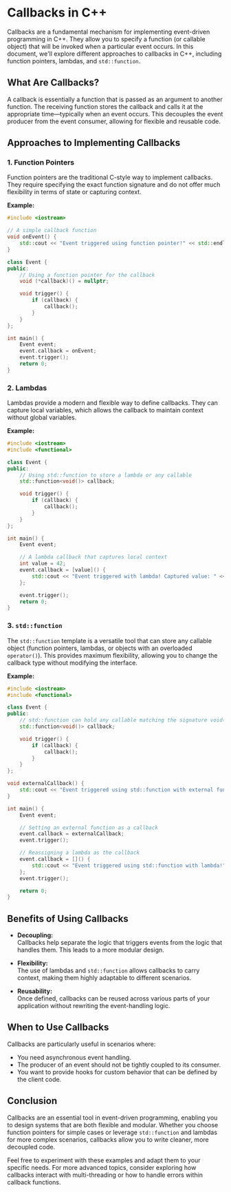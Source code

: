 # Callbacks in C++

Callbacks are a fundamental mechanism for implementing event-driven programming in C++. They allow you to specify a function (or callable object) that will be invoked when a particular event occurs. In this document, we'll explore different approaches to callbacks in C++, including function pointers, lambdas, and `std::function`.

## What Are Callbacks?

A callback is essentially a function that is passed as an argument to another function. The receiving function stores the callback and calls it at the appropriate time—typically when an event occurs. This decouples the event producer from the event consumer, allowing for flexible and reusable code.

## Approaches to Implementing Callbacks

### 1. Function Pointers

Function pointers are the traditional C-style way to implement callbacks. They require specifying the exact function signature and do not offer much flexibility in terms of state or capturing context.

**Example:**

```cpp
#include <iostream>

// A simple callback function
void onEvent() {
    std::cout << "Event triggered using function pointer!" << std::endl;
}

class Event {
public:
    // Using a function pointer for the callback
    void (*callback)() = nullptr;

    void trigger() {
        if (callback) {
            callback();
        }
    }
};

int main() {
    Event event;
    event.callback = onEvent;
    event.trigger();
    return 0;
}
```

### 2. Lambdas

Lambdas provide a modern and flexible way to define callbacks. They can capture local variables, which allows the callback to maintain context without global variables.

**Example:**

```cpp
#include <iostream>
#include <functional>

class Event {
public:
    // Using std::function to store a lambda or any callable
    std::function<void()> callback;

    void trigger() {
        if (callback) {
            callback();
        }
    }
};

int main() {
    Event event;

    // A lambda callback that captures local context
    int value = 42;
    event.callback = [value]() {
        std::cout << "Event triggered with lambda! Captured value: " << value << std::endl;
    };

    event.trigger();
    return 0;
}
```

### 3. `std::function`

The `std::function` template is a versatile tool that can store any callable object (function pointers, lambdas, or objects with an overloaded `operator()`). This provides maximum flexibility, allowing you to change the callback type without modifying the interface.

**Example:**

```cpp
#include <iostream>
#include <functional>

class Event {
public:
    // std::function can hold any callable matching the signature void()
    std::function<void()> callback;

    void trigger() {
        if (callback) {
            callback();
        }
    }
};

void externalCallback() {
    std::cout << "Event triggered using std::function with external function!" << std::endl;
}

int main() {
    Event event;

    // Setting an external function as a callback
    event.callback = externalCallback;
    event.trigger();

    // Reassigning a lambda as the callback
    event.callback = []() {
        std::cout << "Event triggered using std::function with lambda!" << std::endl;
    };
    event.trigger();

    return 0;
}
```

## Benefits of Using Callbacks

- **Decoupling:**  
  Callbacks help separate the logic that triggers events from the logic that handles them. This leads to a more modular design.

- **Flexibility:**  
  The use of lambdas and `std::function` allows callbacks to carry context, making them highly adaptable to different scenarios.

- **Reusability:**  
  Once defined, callbacks can be reused across various parts of your application without rewriting the event-handling logic.

## When to Use Callbacks

Callbacks are particularly useful in scenarios where:
- You need asynchronous event handling.
- The producer of an event should not be tightly coupled to its consumer.
- You want to provide hooks for custom behavior that can be defined by the client code.

## Conclusion

Callbacks are an essential tool in event-driven programming, enabling you to design systems that are both flexible and modular. Whether you choose function pointers for simple cases or leverage `std::function` and lambdas for more complex scenarios, callbacks allow you to write cleaner, more decoupled code.

Feel free to experiment with these examples and adapt them to your specific needs. For more advanced topics, consider exploring how callbacks interact with multi-threading or how to handle errors within callback functions.
